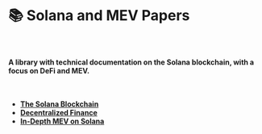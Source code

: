 # 📚 Solana and MEV Papers

<br>

#### A library with technical documentation on the Solana blockchain, with a focus on DeFi and MEV.

<br>

* **[The Solana Blockchain](1_Solana.md)**
* **[Decentralized Finance](2_DeFi.md)**
* **[In-Depth MEV on Solana](3_MEV.md)**

